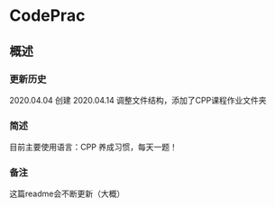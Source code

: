 # CodePrac

## 概述

### 更新历史
2020.04.04 创建
2020.04.14 调整文件结构，添加了CPP课程作业文件夹

### 简述
目前主要使用语言：CPP
养成习惯，每天一题！

### 备注
这篇readme会不断更新（大概）





